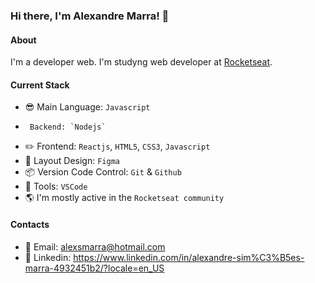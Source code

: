 ### Hi there, I'm Alexandre Marra! 👋

#### About
I'm a developer web. I'm studyng web developer at [Rocketseat](https://rocketseat.com.br). 

#### Current Stack
- 😎 Main Language: `Javascript`
-      Backend: `Nodejs`
- :pencil2: Frontend: `Reactjs`, `HTML5`, `CSS3`, `Javascript`
- 🎨 Layout Design: `Figma`
- :package: Version Code Control: `Git` & `Github`
- 🔧  Tools: `VSCode`
- :earth_americas:  I'm mostly active in the `Rocketseat community`

#### Contacts
- 📨 Email: alexsmarra@hotmail.com
- 👤 Linkedin: https://www.linkedin.com/in/alexandre-sim%C3%B5es-marra-4932451b2/?locale=en_US


